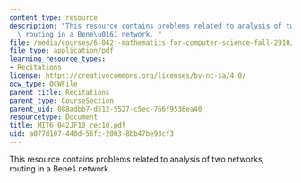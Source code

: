 ```yaml
---
content_type: resource
description: "This resource contains problems related to analysis of two networks,\
  \ routing in a Bene\u0161 network. "
file: /media/courses/6-042j-mathematics-for-computer-science-fall-2010/a077d107440d56fc20038bb47be93cf3_MIT6_042JF10_rec10.pdf
file_type: application/pdf
learning_resource_types:
- Recitations
license: https://creativecommons.org/licenses/by-nc-sa/4.0/
ocw_type: OCWFile
parent_title: Recitations
parent_type: CourseSection
parent_uid: 088adbb7-d512-5527-c5ec-766f9536ea40
resourcetype: Document
title: MIT6_042JF10_rec10.pdf
uid: a077d107-440d-56fc-2003-8bb47be93cf3
---
```

This resource contains problems related to analysis of two networks, routing in a Beneš network. 